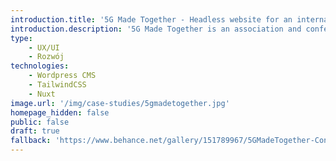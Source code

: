 ```yaml
---
introduction.title: '5G Made Together - Headless website for an international technology conference'
introduction.description: '5G Made Together is an association and conference held several times a year, addressing topics related to digital transformation, technology, cybersecurity, business, and science.'
type:
    - UX/UI
    - Rozwój
technologies:
    - Wordpress CMS
    - TailwindCSS
    - Nuxt
image.url: '/img/case-studies/5gmadetogether.jpg'
homepage_hidden: false
public: false
draft: true
fallback: 'https://www.behance.net/gallery/151789967/5GMadeTogether-Conference-Website'
---
```

